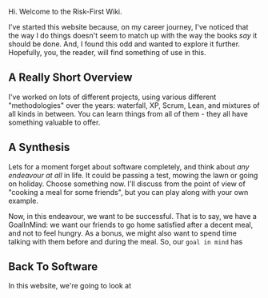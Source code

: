 Hi.  Welcome to the Risk-First Wiki.  

I've started this website because, on my career journey, I've noticed that the way I do things doesn't seem to match up with the way the books _say_ it should be done.  And, I found this odd and wanted to explore it further.   Hopefully, you, the reader, will find something of use in this. 

## A Really Short Overview

I've worked on lots of different projects, using various different "methodologies" over the years: waterfall, XP, Scrum, Lean, and mixtures of all kinds in between.  You can learn things from all of them - they all have something valuable to offer.   


## A Synthesis

Lets for a moment forget about software completely, and think about _any endeavour at all_ in life.  It could be passing a test, mowing the lawn or going on holiday.  Choose something now.   I'll discuss from the point of view of "cooking a meal for some friends", but you can play along with your own example.  

Now, in this endeavour, we want to be successful.  That is to say, we have a GoalInMind:  we want our friends to go home satisfied after a decent meal, and not to feel hungry.   As a bonus, we might also want to spend time talking with them before and during the meal.  So, our `goal in mind` has 





## Back To Software

In this website, we're going to look at 





